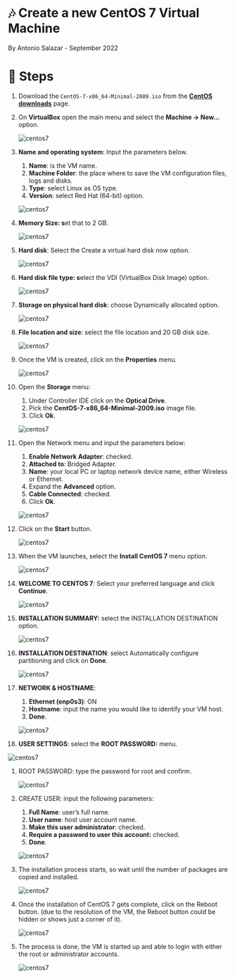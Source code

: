 # :notes: Create a new CentOS 7 Virtual Machine

By Antonio Salazar - September 2022

# :paw_prints: Steps

1. Download the `CentOS-7-x86_64-Minimal-2009.iso` from the [**CentOS downloads**](https://www.centos.org/download/) page.
2. On **VirtualBox** open the main menu and select the **Machine -> New...** option.
    
    ![centos7](images/centos7.png)
    
3. **Name and operating system**: Input the parameters below.
    1. **Name**: is the VM name.
    2. **Machine Folder**: the place where to save the VM configuration files, logs and disks.
    3. **Type**: select Linux as OS type.
    4. **Version**: select Red Hat (64-bit) option.
    
    ![centos7](images/centos7_1.png)
    
4. **Memory Size: s**et that to 2 GB.
    
    ![centos7](images/centos7_2.png)
    
5. **Hard disk**: Select the Create a virtual hard disk now option.
    
    ![centos7](images/centos7_3.png)
    
6. **Hard disk file type: s**elect the VDI (VirtualBox Disk Image) option.
    
    ![centos7](images/centos7_4.png)
    
7. **Storage on physical hard disk**: choose Dynamically allocated option.
    
    ![centos7](images/centos7_5.png)
    
8. **File location and size**: select the file location and 20 GB disk size. 
    
    ![centos7](images/centos7_6.png)
    
9. Once the VM is created, click on the **Properties** menu.
    
    ![centos7](images/centos7_7.png)
    
10. Open the **Storage** menu:
    1. Under Controller IDE click on the **Optical Drive**. 
    2. Pick the **CentOS-7-x86_64-Minimal-2009.iso** image file.
    3. Click **Ok**.
    
    ![centos7](images/centos7_8.png)
    
11. Open the Network menu and input the parameters below:
    1. **Enable Network Adapter**: checked.
    2. **Attached to**: Bridged Adapter.
    3. **Name**: your local PC or laptop network device name, either Wireless or Ethernet.
    4. Expand the **Advanced** option.
    5. **Cable Connected**: checked.
    6. Click **Ok**.
    
    ![centos7](images/centos7_9.png)
    
12. Click on the **Start** button.
    
    ![centos7](images/centos7_10.png)
    
13. When the VM launches, select the **Install CentOS 7** menu option.
    
    ![centos7](images/centos7_11.png)
    
14. **WELCOME TO CENTOS 7**: Select your preferred language and click **Continue**.
    
    ![centos7](images/centos7_12.png)
    
15. **INSTALLATION SUMMARY:** select the INSTALLATION DESTINATION option.
    
    ![centos7](images/centos7_13.png)
    
16. **INSTALLATION DESTINATION**: select Automatically configure partitioning and click on **Done**.
    
    ![centos7](images/centos7_14.png)
    
17. **NETWORK & HOSTNAME**: 
    1. **Ethernet (enp0s3)**: ON
    2. **Hostname**: input the name you would like to identify your VM host.
    3. **Done**.
    
    ![centos7](images/centos7_15.png)
    

15. **USER SETTINGS**: select the **ROOT PASSWORD:** menu.

![centos7](images/centos7_16.png)

1. ROOT PASSWORD: type the password for root and confirm.
    
    ![centos7](images/centos7_17.png)
    
2. CREATE USER: input the following parameters:
    1. **Full Name**: user’s full name.
    2. **User name**: host user account name.
    3. **Make this user administrator**: checked.
    4. **Require a password to user this account:** checked.
    5. **Done**.
    
    ![centos7](images/centos7_18.png)
    
3. The installation process starts, so wait until the number of packages are copied and installed.
    
    ![centos7](images/centos7_19.png)
    
4. Once the installation of CentOS 7 gets complete, click on the Reboot button. (due to the resolution of the VM, the Reboot button could be hidden or shows just a corner of it).
    
    ![centos7](images/centos7_20.png)
    
5. The process is done, the VM is started up and able to login with either the root or administrator accounts.
    
    ![centos7](images/centos7_21.png)